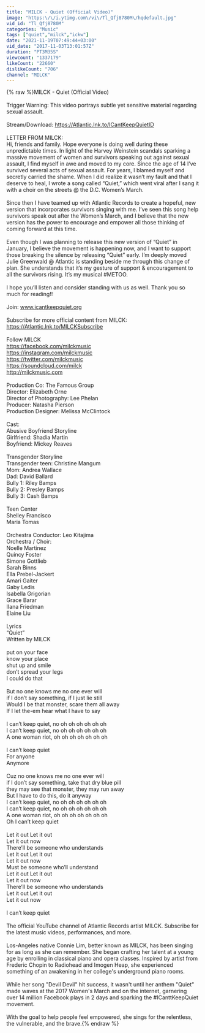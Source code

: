```yaml
---
title: "MILCK - Quiet (Official Video)"
image: "https:\/\/i.ytimg.com\/vi\/Tl_Qfj8780M\/hqdefault.jpg"
vid_id: "Tl_Qfj8780M"
categories: "Music"
tags: ["quiet","milck","ickw"]
date: "2021-11-19T07:49:44+03:00"
vid_date: "2017-11-03T13:01:57Z"
duration: "PT3M35S"
viewcount: "1337179"
likeCount: "22660"
dislikeCount: "706"
channel: "MILCK"
---
```

{% raw %}MILCK - Quiet (Official Video)<br /><br />Trigger Warning: This video portrays subtle yet sensitive material regarding sexual assault.<br /><br />Stream/Download: <a rel="nofollow" target="blank" href="https://Atlantic.lnk.to/ICantKeepQuietID">https://Atlantic.lnk.to/ICantKeepQuietID</a><br /><br />LETTER FROM MILCK:<br /> Hi, friends and family. Hope everyone is doing well during these unpredictable times. In light of the Harvey Weinstein scandals sparking a massive movement of women and survivors speaking out against sexual assault, I find myself in awe and moved to my core. Since the age of 14 I’ve survived several acts of sexual assault. For years, I blamed myself and secretly carried the shame. When I did realize it wasn’t my fault and that I deserve to heal, I wrote a song called “Quiet,” which went viral after I sang it with a choir on the streets @ the D.C. Women’s March.<br /> <br />Since then I have teamed up with Atlantic Records to create a hopeful, new version that incorporates survivors singing with me. I’ve seen this song help survivors speak out after the Women’s March, and I believe that the new version has the power to encourage and empower all those thinking of coming forward at this time.<br /> <br />Even though I was planning to release this new version of “Quiet” in January, I believe the movement is happening now, and I want to support those breaking the silence by releasing “Quiet” early. I’m deeply moved Julie Greenwald @ Atlantic is standing beside me through this change of plan. She understands that it’s my gesture of support &amp; encouragement to all the survivors rising. It’s my musical #METOO.<br /> <br />I hope you’ll listen and consider standing with us as well. Thank you so much for reading!!<br /><br />Join: www.icantkeepquiet.org<br /><br />Subscribe for more official content from MILCK:<br /><a rel="nofollow" target="blank" href="https://Atlantic.lnk.to/MILCKSubscribe">https://Atlantic.lnk.to/MILCKSubscribe</a><br /><br />Follow MILCK<br /><a rel="nofollow" target="blank" href="https://facebook.com/milckmusic">https://facebook.com/milckmusic</a><br /><a rel="nofollow" target="blank" href="https://instagram.com/milckmusic">https://instagram.com/milckmusic</a><br /><a rel="nofollow" target="blank" href="https://twitter.com/milckmusic">https://twitter.com/milckmusic</a><br /><a rel="nofollow" target="blank" href="https://soundcloud.com/milck">https://soundcloud.com/milck</a><br /><a rel="nofollow" target="blank" href="http://milckmusic.com">http://milckmusic.com</a><br /><br />Production Co:  The Famous Group<br />Director:  Elizabeth Orne <br />Director of Photography:  Lee Phelan<br />Producer:  Natasha Pierson <br />Production Designer:  Melissa McClintock <br /> <br />Cast:<br />Abusive Boyfriend Storyline<br />Girlfriend:  Shadia Martin<br />Boyfriend:  Mickey Reaves<br /> <br />Transgender Storyline<br />Transgender teen:  Christine Mangum<br />Mom:  Andrea Wallace<br />Dad:  David Ballard<br />Bully 1:  Riley Bamps<br />Bully 2:  Presley Bamps<br />Bully 3:  Cash Bamps<br /> <br />Teen Center<br />Shelley Francisco<br />Maria Tomas <br /> <br />Orchestra Conductor: Leo Kitajima <br />Orchestra / Choir:<br />Noelle Martinez<br />Quincy Foster <br />Simone Gottlieb<br />Sarah Binns<br />Ella Prebel-Jackert<br />Amari Gaiter<br />Gaby Ledis <br />Isabella Grigorian<br />Grace Barar <br />IIana Friedman <br />Elaine Liu<br /><br />Lyrics<br />“Quiet”<br />Written by MILCK<br /><br />put on your face<br />know your place<br />shut up and smile<br />don’t spread your legs<br />I could do that<br /> <br />But no one knows me no one ever will<br />if I don’t say something, if I just lie still<br />Would I be that monster, scare them all away<br />If I let the-em hear what I have to say<br /> <br />I can’t keep quiet, no oh oh oh oh oh oh<br />I can’t keep quiet, no oh oh oh oh oh oh<br />A one woman riot, oh oh oh oh oh oh oh<br /><br />I can’t keep quiet<br />For anyone<br />Anymore<br /><br />Cuz no one knows me no one ever will<br />if I don’t say something, take that dry blue pill<br />they may see that monster, they may run away<br />But I have to do this, do it anyway<br />I can’t keep quiet, no oh oh oh oh oh oh<br />I can’t keep quiet, no oh oh oh oh oh oh<br />A one woman riot, oh oh oh oh oh oh oh<br />Oh I can’t keep quiet<br /> <br />Let it out Let it out<br />Let it out now<br />There’ll be someone who understands <br />Let it out Let it out<br />Let it out now<br />Must be someone who’ll understand <br />Let it out Let it out<br />Let it out now<br />There’ll be someone who understands<br />Let it out Let it out<br />Let it out now<br /><br />I can’t keep quiet<br /><br />The official YouTube channel of Atlantic Records artist MILCK. Subscribe for the latest music videos, performances, and more.<br /><br />Los-Angeles native Connie Lim, better known as MILCK, has been singing for as long as she can remember. She began crafting her talent at a young age by enrolling in classical piano and opera classes. Inspired by artist from Frederic Chopin to Radiohead and Imogen Heap, she experienced something of an awakening in her college's underground piano rooms. <br /><br />While her song &quot;Devil Devil&quot; hit success, it wasn't until her anthem &quot;Quiet&quot; made waves at the 2017 Women's March and on the internet, garnering over 14 million Facebook plays in 2 days and sparking the #ICanttKeepQuiet movement. <br /><br />With the goal to help people feel empowered, she sings for the relentless, the vulnerable, and the brave.{% endraw %}
